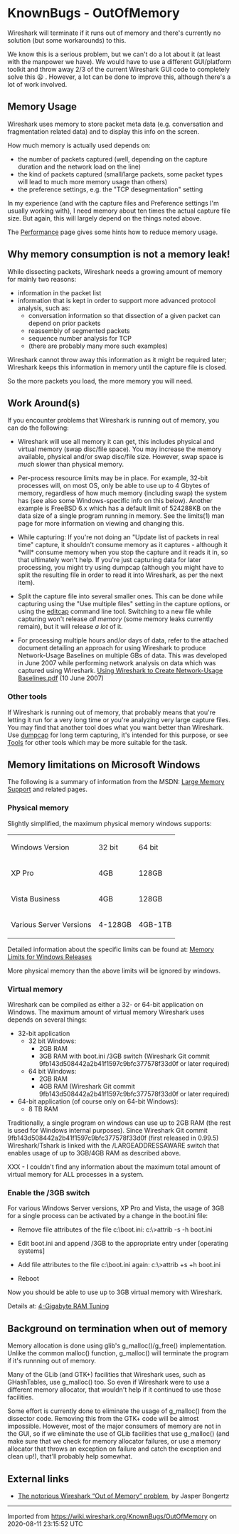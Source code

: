 # KnownBugs - OutOfMemory

Wireshark will terminate if it runs out of memory and there's currently no solution (but some workarounds) to this.

We know this is a serious problem, but we can't do a lot about it (at least with the manpower we have). We would have to use a different GUI/platform toolkit and throw away 2/3 of the current Wireshark GUI code to completely solve this :frowning: . However, a lot can be done to improve this, although there's a lot of work involved.

## Memory Usage

Wireshark uses memory to store packet meta data (e.g. conversation and fragmentation related data) and to display this info on the screen.

How much memory is actually used depends on:

  - the number of packets captured (well, depending on the capture duration and the network load on the line)
  - the kind of packets captured (small/large packets, some packet types will lead to much more memory usage than others)
  - the preference settings, e.g. the "TCP desegmentation" setting

In my experience (and with the capture files and Preference settings I'm usually working with), I need memory about ten times the actual capture file size. But again, this will largely depend on the things noted above.

The [Performance](/Performance) page gives some hints how to reduce memory usage.

## Why memory consumption is not a memory leak\!

While dissecting packets, Wireshark needs a growing amount of memory for mainly two reasons:

  - information in the packet list
  - information that is kept in order to support more advanced protocol analysis, such as:
      - conversation information so that dissection of a given packet can depend on prior packets
      - reassembly of segmented packets
      - sequence number analysis for TCP
      - (there are probably many more such examples)

Wireshark cannot throw away this information as it might be required later; Wireshark keeps this information in memory until the capture file is closed.

So the more packets you load, the more memory you will need.

## Work Around(s)

If you encounter problems that Wireshark is running out of memory, you can do the following:

  - Wireshark will use all memory it can get, this includes physical and virtual memory (swap disc/file space). You may increase the memory available, physical and/or swap disc/file size. However, swap space is *much* slower than physical memory.

  - Per-process resource limits may be in place. For example, 32-bit processes will, on most OS, only be able to use up to 4 Gbytes of memory, regardless of how much memory (including swap) the system has (see also some Windows-specific info on this below). Another example is FreeBSD 6.x which has a default limit of 524288KB on the data size of a single program running in memory. See the limits(1) man page for more information on viewing and changing this.

  - While capturing: If you're not doing an "Update list of packets in real time" capture, it shouldn't consume memory as it captures - although it \*will\* consume memory when you stop the capture and it reads it in, so that ultimately won't help. If you're just capturing data for later processing, you might try using dumpcap (although you might have to split the resulting file in order to read it into Wireshark, as per the next item).

  - Split the capture file into several smaller ones. This can be done while capturing using the "Use multiple files" setting in the capture options, or using the [editcap](http://www.wireshark.org/docs/man-pages/editcap.html) command line tool. Switching to a new file while capturing won't release *all memory* (some memory leaks currently remain), but it will release *a lot* of it.

  - For processing multiple hours and/or days of data, refer to the attached document detailing an approach for using Wireshark to produce Network-Usage Baselines on multiple GBs of data. This was developed in June 2007 while performing network analysis on data which was captured using Wireshark. [Using Wireshark to Create Network-Usage Baselines.pdf](uploads/__moin_import__/attachments/KnownBugs/OutOfMemory/Using-Wireshark-to-Create-Network-Usage-Baselines.pdf) (10 June 2007)

### Other tools

If Wireshark is running out of memory, that probably means that you're letting it run for a very long time or you're analyzing very large capture files. You may find that another tool does what you want better than Wireshark. Use [dumpcap](http://www.wireshark.org/docs/man-pages/dumpcap.html) for long term capturing, it's intended for this purpose, or see [Tools](/Tools) for other tools which may be more suitable for the task.

## Memory limitations on Microsoft Windows

The following is a summary of information from the MSDN: [Large Memory Support](http://msdn.microsoft.com/en-us/library/windows/desktop/aa366718%28v=vs.85%29.aspx) and related pages.

### Physical memory

Slightly simplified, the maximum physical memory windows supports:

<div>

<table>
<tbody>
<tr class="odd">
<td><p>Windows Version</p></td>
<td><p>32 bit</p></td>
<td><p>64 bit</p></td>
</tr>
<tr class="even">
<td><p>XP Pro</p></td>
<td><p>4GB</p></td>
<td><p>128GB</p></td>
</tr>
<tr class="odd">
<td><p>Vista Business</p></td>
<td><p>4GB</p></td>
<td><p>128GB</p></td>
</tr>
<tr class="even">
<td><p>Various Server Versions</p></td>
<td><p>4-128GB</p></td>
<td><p>4GB-1TB</p></td>
</tr>
</tbody>
</table>

</div>

Detailed information about the specific limits can be found at: [Memory Limits for Windows Releases](http://msdn.microsoft.com/en-us/library/windows/desktop/aa366778%28v=vs.85%29.aspx)

More physical memory than the above limits will be ignored by windows.

### Virtual memory

Wireshark can be compiled as either a 32- or 64-bit application on Windows. The maximum amount of virtual memory Wireshark uses depends on several things:

  - 32-bit application
      - 32 bit Windows:
          - 2GB RAM
          - 3GB RAM with boot.ini /3GB switch (Wireshark Git commit 9fb143d508442a2b41f1597c9bfc377578f33d0f or later required)
      - 64 bit Windows:
          - 2GB RAM
          - 4GB RAM (Wireshark Git commit 9fb143d508442a2b41f1597c9bfc377578f33d0f or later required)
  - 64-bit application (of course only on 64-bit Windows):
      - 8 TB RAM

Traditionally, a single program on windows can use up to 2GB RAM (the rest is used for Windows internal purposes). Since Wireshark Git commit 9fb143d508442a2b41f1597c9bfc377578f33d0f (first released in 0.99.5) Wireshark/Tshark is linked with the /LARGEADDRESSAWARE switch that enables usage of up to 3GB/4GB RAM as described above.

XXX - I couldn't find any information about the maximum total amount of virtual memory for ALL processes in a system.

### Enable the /3GB switch

For various Windows Server versions, XP Pro and Vista, the usage of 3GB for a single process can be activated by a change in the boot.ini file:

  - Remove file attributes of the file c:\\boot.ini: c:\\\>attrib -s -h boot.ini

  - Edit boot.ini and append /3GB to the appropriate entry under \[operating systems\]

  - Add file attributes to the file c:\\boot.ini again: c:\\\>attrib +s +h boot.ini

  - Reboot

Now you should be able to use up to 3GB virtual memory with Wireshark.

Details at: [4-Gigabyte RAM Tuning](http://msdn.microsoft.com/en-us/library/windows/desktop/bb613473%28v=vs.85%29.aspx)

## Background on termination when out of memory

Memory allocation is done using glib's g\_malloc()/g\_free() implementation. Unlike the common malloc() function, g\_malloc() will terminate the program if it's runnning out of memory.

Many of the GLib (and GTK+) facilities that Wireshark uses, such as GHashTables, use g\_malloc() too. So even if Wireshark were to use a different memory allocator, that wouldn't help if it continued to use those facilities.

Some effort is currently done to eliminate the usage of g\_malloc() from the dissector code. Removing this from the GTK+ code will be almost impossible. However, most of the major consumers of memory are not in the GUI, so if we eliminate the use of GLib facilities that use g\_malloc() (and make sure that we check for memory allocator failures, or use a memory allocator that throws an exception on failure and catch the exception and clean up\!), that'll probably help somewhat.

## External links

  - [The notorious Wireshark “Out of Memory” problem](http://blog.packet-foo.com/2013/05/the-notorious-wireshark-out-of-memory-problem/), by Jasper Bongertz

---

Imported from https://wiki.wireshark.org/KnownBugs/OutOfMemory on 2020-08-11 23:15:52 UTC
